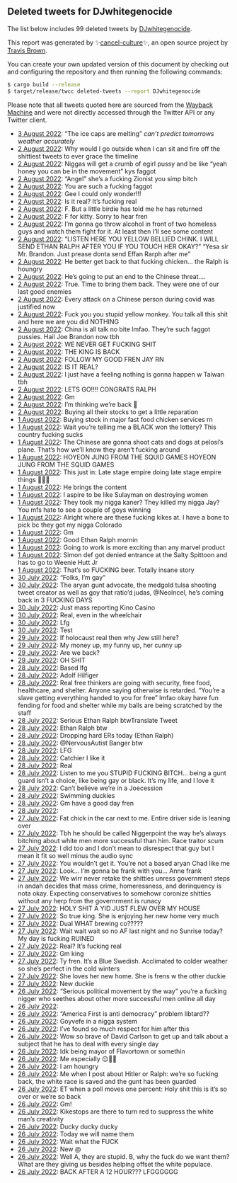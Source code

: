 ## Deleted tweets for DJwhitegenocide

The list below includes 99 deleted tweets by
[DJwhitegenocide](https://twitter.com/DJwhitegenocide).



This report was generated by ✨[cancel-culture](https://github.com/travisbrown/cancel-culture)✨,
an open source project by [Travis Brown](https://twitter.com/travisbrown).

You can create your own updated version of this document by checking out and configuring the
repository and then running the following commands:

```bash
$ cargo build --release
$ target/release/twcc deleted-tweets --report DJwhitegenocide
```

Please note that all tweets quoted here are sourced from the
[Wayback Machine](https://web.archive.org) and were not directly accessed through the Twitter API or
any Twitter client.

* [ 3 August 2022](https://web.archive.org/web/20220803134945/https://twitter.com/DJWhiteGenocide/status/1554652417207291905): “The ice caps are melting” *can’t predict tomorrows weather accurately* <!--1554652417207291905-->
* [ 2 August 2022](https://web.archive.org/web/20220802235041/https://twitter.com/DJWhiteGenocide/status/1554606668750766085): Why would I go outside when I can sit and fire off the shittiest tweets to ever grace the timeline <!--1554606668750766085-->
* [ 2 August 2022](https://web.archive.org/web/20220803002447/https://twitter.com/DJWhiteGenocide/status/1554603762693578754): Niggas will get a crumb of egirl pussy and be like “yeah honey you can be in the movement” kys faggot <!--1554603762693578754-->
* [ 2 August 2022](https://web.archive.org/web/20220802221229/https://twitter.com/DJWhiteGenocide/status/1554578429693071360): “Angel” she’s a fucking Zionist you simp bitch <!--1554578429693071360-->
* [ 2 August 2022](https://web.archive.org/web/20220802221229/https://twitter.com/DJWhiteGenocide/status/1554578429693071360): You are such a fucking faggot <!--1554578223140421633-->
* [ 2 August 2022](https://web.archive.org/web/20220803003730/https://twitter.com/DJWhiteGenocide/status/1554570977497026560): Gee I could only wonder!!! <!--1554570977497026560-->
* [ 2 August 2022](https://web.archive.org/web/20220802205229/https://twitter.com/DJWhiteGenocide/status/1554570399249321984): Is it real? It’s fucking real <!--1554570399249321984-->
* [ 2 August 2022](https://web.archive.org/web/20220802204812/https://twitter.com/DJWhiteGenocide/status/1554569706228666370): F. But a little birdie has told me he has returned <!--1554569706228666370-->
* [ 2 August 2022](https://web.archive.org/web/20220802154900/https://twitter.com/DJWhiteGenocide/status/1554494245138038784): F for kitty. Sorry to hear fren <!--1554494245138038784-->
* [ 2 August 2022](https://web.archive.org/web/20220803145727/https://twitter.com/DJWhiteGenocide/status/1554492135805784071): I’m gonna go throw alcohol in front of two homeless guys and watch them fight for it. At least then I’ll see some content <!--1554492135805784071-->
* [ 2 August 2022](https://web.archive.org/web/20220802153111/https://twitter.com/DJWhiteGenocide/status/1554489732092010496): “LISTEN HERE YOU YELLOW BELLIED CHINK. I WILL SEND ETHAN RALPH AFTER YOU IF YOU TOUCH HER OKAY?” “Yesa sir Mr. Brandon. Just prease donta send Effan Rarph after me” <!--1554489732092010496-->
* [ 2 August 2022](https://web.archive.org/web/20220802151518/https://twitter.com/DJWhiteGenocide/status/1554485581392093186): He better get back to that fucking chicken… the Ralph is houngry <!--1554485581392093186-->
* [ 2 August 2022](https://web.archive.org/web/20220802151518/https://twitter.com/DJWhiteGenocide/status/1554485581392093186): He’s going to put an end to the Chinese threat…. <!--1554484679398592514-->
* [ 2 August 2022](https://web.archive.org/web/20220802192018/https://twitter.com/DJWhiteGenocide/status/1554481123257974784): True. Time to bring them back. They were one of our last good enemies <!--1554482029953261579-->
* [ 2 August 2022](https://web.archive.org/web/20220802192018/https://twitter.com/DJWhiteGenocide/status/1554481123257974784): Every attack on a Chinese person during covid was justified now <!--1554481123257974784-->
* [ 2 August 2022](https://web.archive.org/web/20220802145145/https://twitter.com/DJWhiteGenocide/status/1554479761929474049): Fuck you you stupid yellow monkey. You talk all this shit and here we are you did NOTHING <!--1554479761929474049-->
* [ 2 August 2022](https://web.archive.org/web/20220802144933/https://twitter.com/DJWhiteGenocide/status/1554479302078504960): China is all talk no bite lmfao. They’re such faggot pussies. Hail Joe Brandon now tbh <!--1554479302078504960-->
* [ 2 August 2022](https://web.archive.org/web/20220802164704/https://twitter.com/DJWhiteGenocide/status/1554479152081866753): WE NEVER GET FUCKING SHIT <!--1554479152081866753-->
* [ 2 August 2022](https://web.archive.org/web/20220802144918/https://twitter.com/DJWhiteGenocide/status/1554479033924157441): THE KING IS BACK <!--1554479033924157441-->
* [ 2 August 2022](https://web.archive.org/web/20220802221944/https://twitter.com/DJWhiteGenocide/status/1554472337482850305): FOLLOW MY GOOD FREN JAY RN <!--1554472337482850305-->
* [ 2 August 2022](https://web.archive.org/web/20220802194240/https://twitter.com/DJWhiteGenocide/status/1554471829418434560): IS IT REAL? <!--1554471829418434560-->
* [ 2 August 2022](https://web.archive.org/web/20220802140131/https://twitter.com/DJWhiteGenocide/status/1554467200022581250): I just have a feeling nothing is gonna happen w Taiwan tbh <!--1554467200022581250-->
* [ 2 August 2022](https://web.archive.org/web/20220802112925/https://twitter.com/DJWhiteGenocide/status/1554428878919471104): LETS GO!!!! CONGRATS RALPH <!--1554428878919471104-->
* [ 2 August 2022](https://web.archive.org/web/20220802104402/https://twitter.com/DJWhiteGenocide/status/1554417383334453251): Gm <!--1554417383334453251-->
* [ 2 August 2022](https://web.archive.org/web/20220802023208/https://twitter.com/DJWhiteGenocide/status/1554293636132741121): I’m thinking we’re back 🥂 <!--1554293636132741121-->
* [ 2 August 2022](https://web.archive.org/web/20220802023208/https://twitter.com/DJWhiteGenocide/status/1554293636132741121): Buying all their stocks to get a little reparation <!--1554292831937859584-->
* [ 1 August 2022](https://web.archive.org/web/20220801225146/https://twitter.com/DJWhiteGenocide/status/1554237346639388672): Buying stock in major fast food chicken services rn <!--1554237346639388672-->
* [ 1 August 2022](https://web.archive.org/web/20220802034022/https://twitter.com/DJWhiteGenocide/status/1554234530776727553): Wait you’re telling me a BLACK won the lottery? This country fucking sucks <!--1554234530776727553-->
* [ 1 August 2022](https://web.archive.org/web/20220802032205/https://twitter.com/DJWhiteGenocide/status/1554234092346040320): The Chinese are gonna shoot cats and dogs at pelosi’s plane. That’s how we’ll know they aren’t fucking around <!--1554234092346040320-->
* [ 1 August 2022](https://web.archive.org/web/20220801193619/https://twitter.com/DJWhiteGenocide/status/1554189061375623169): HOYEON JUNG FROM THE SQUID GAMES  HOYEON JUNG FROM THE SQUID GAMES <!--1554189061375623169-->
* [ 1 August 2022](https://web.archive.org/web/20220801195544/https://twitter.com/DJWhiteGenocide/status/1554154053243965440): This just in: Late stage empire doing late stage empire things 🤯🤯🤯 <!--1554154053243965440-->
* [ 1 August 2022](https://web.archive.org/web/20220801155658/https://twitter.com/DJWhiteGenocide/status/1554122761664188421): He brings the content <!--1554122761664188421-->
* [ 1 August 2022](https://web.archive.org/web/20220801155658/https://twitter.com/DJWhiteGenocide/status/1554122761664188421): I aspire to be like Sulayman on destroying women <!--1554122229444657153-->
* [ 1 August 2022](https://web.archive.org/web/20220801202127/https://twitter.com/DJWhiteGenocide/status/1554119496612323328): They took my nigga kaner? They killed my nigga Jay? You mfs hate to see a couple of goys winning <!--1554119870186504193-->
* [ 1 August 2022](https://web.archive.org/web/20220801202127/https://twitter.com/DJWhiteGenocide/status/1554119496612323328): Alright where are these fucking kikes at. I have a bone to pick bc they got my nigga Colorado <!--1554119496612323328-->
* [ 1 August 2022](https://web.archive.org/web/20220801124539/https://twitter.com/DJWhiteGenocide/status/1554085632309346305): Gm <!--1554085632309346305-->
* [ 1 August 2022](https://web.archive.org/web/20220801180513/https://twitter.com/DJWhiteGenocide/status/1554081236406108161): Good Ethan Ralph mornin <!--1554081236406108161-->
* [ 1 August 2022](https://web.archive.org/web/20220801113445/https://twitter.com/DJWhiteGenocide/status/1554058242988412928): Going to work is more exciting than any marvel product <!--1554058242988412928-->
* [ 1 August 2022](https://web.archive.org/web/20220801095023/https://twitter.com/DJWhiteGenocide/status/1553952106574487552): Simon def got denied entrance at the Salty Spittoon and has to go to Weenie Hutt Jr <!--1553952106574487552-->
* [ 1 August 2022](https://web.archive.org/web/20220801033648/https://twitter.com/DJWhiteGenocide/status/1553947645839921155): That’s so FUCKING beer. Totally insane story <!--1553947645839921155-->
* [30 July 2022](https://web.archive.org/web/20220730192239/https://twitter.com/DJWhiteGenocide/status/1553460581595742209): “Folks, I’m gay” <!--1553460581595742209-->
* [30 July 2022](https://web.archive.org/web/20220730180449/https://twitter.com/DJWhiteGenocide/status/1553409882489081856): The aryan gunt advocate, the medgold tulsa shooting tweet creator as well as goy that ratio’d judas, @Neolncel, he’s coming back in 3 FUCKING DAYS <!--1553409882489081856-->
* [30 July 2022](https://web.archive.org/web/20220730025953/https://twitter.com/DJWhiteGenocide/status/1553213339932712965): Just mass reporting Kino Casino <!--1553213339932712965-->
* [30 July 2022](https://web.archive.org/web/20220730024821/https://twitter.com/DJWhiteGenocide/status/1553210546937290757): Real, even in the wheelchair <!--1553210546937290757-->
* [30 July 2022](https://web.archive.org/web/20220730054738/https://twitter.com/DJWhiteGenocide/status/1553196988958756866): Lfg <!--1553196988958756866-->
* [30 July 2022](https://web.archive.org/web/20220730054738/https://twitter.com/DJWhiteGenocide/status/1553196988958756866): Test <!--1553183008215154688-->
* [29 July 2022](https://web.archive.org/web/20220730092414/https://twitter.com/DJWhiteGenocide/status/1553047937466245126): If holocaust real then why Jew still here? <!--1553047937466245126-->
* [29 July 2022](https://web.archive.org/web/20220729145534/https://twitter.com/DJWhiteGenocide/status/1553030929572036611): My money up, my funny up, her cunny up <!--1553030929572036611-->
* [29 July 2022](https://web.archive.org/web/20220730051842/https://twitter.com/DJWhiteGenocide/status/1553017105263509507): Are we back? <!--1553017105263509507-->
* [29 July 2022](https://web.archive.org/web/20220729025840/https://twitter.com/DJWhiteGenocide/status/1552850799105015809): OH SHIT <!--1552850799105015809-->
* [28 July 2022](https://web.archive.org/web/20220729000630/https://twitter.com/DJWhiteGenocide/status/1552787858666160133): Based lfg <!--1552787858666160133-->
* [28 July 2022](https://web.archive.org/web/20220728195450/https://twitter.com/DJWhiteGenocide/status/1552737356926656514): Adolf Hilfiger <!--1552737356926656514-->
* [28 July 2022](https://web.archive.org/web/20220728221102/https://twitter.com/DJWhiteGenocide/status/1552734827727781888): Real free thinkers are going with security, free food, healthcare, and shelter. Anyone saying otherwise is retarded. “You’re a slave getting everything handed to you for free” lmfao okay have fun fending for food and shelter while my balls are being scratched by the staff <!--1552734827727781888-->
* [28 July 2022](https://web.archive.org/web/20220729040631/https://twitter.com/DJWhiteGenocide/status/1552711192988340228): Serious Ethan Ralph btwTranslate Tweet <!--1552711192988340228-->
* [28 July 2022](https://web.archive.org/web/20220728173547/https://twitter.com/DJWhiteGenocide/status/1552709227633954816): Ethan Ralph btw <!--1552709227633954816-->
* [28 July 2022](https://web.archive.org/web/20220728173552/https://twitter.com/DJWhiteGenocide/status/1552708795637325827): Dropping hard ERs today (Ethan Ralph) <!--1552708795637325827-->
* [28 July 2022](https://web.archive.org/web/20220728145438/https://twitter.com/DJWhiteGenocide/status/1552668862461759488): @NervousAutist Banger btw <!--1552668862461759488-->
* [28 July 2022](https://web.archive.org/web/20220728180857/https://twitter.com/DJWhiteGenocide/status/1552668836071096321): LFG <!--1552668836071096321-->
* [28 July 2022](https://web.archive.org/web/20220728192205/https://twitter.com/DJWhiteGenocide/status/1552639907226599424): Catchier I like it <!--1552666613622706178-->
* [28 July 2022](https://web.archive.org/web/20220728144658/https://twitter.com/DJWhiteGenocide/status/1552666481799954432): Real <!--1552666481799954432-->
* [28 July 2022](https://web.archive.org/web/20220728210447/https://twitter.com/DJWhiteGenocide/status/1552664856502964225): Listen to me you STUPID FUCKING BITCH… being a gunt guard isn’t a choice, like being gay or black. It’s my life, and I love it <!--1552664856502964225-->
* [28 July 2022](https://web.archive.org/web/20220728192205/https://twitter.com/DJWhiteGenocide/status/1552639907226599424): Can’t believe we’re in a Joecession <!--1552639907226599424-->
* [28 July 2022](https://web.archive.org/web/20220728151855/https://twitter.com/DJWhiteGenocide/status/1552626217559392256): Swimming duckies <!--1552626217559392256-->
* [28 July 2022](https://web.archive.org/web/20220728110205/https://twitter.com/DJWhiteGenocide/status/1552534141228425223): Gm have a good day fren <!--1552534141228425223-->
* [28 July 2022](https://web.archive.org/web/20220728043735/https://twitter.com/DJWhiteGenocide/status/1552513329243066368):  <!--1552513329243066368-->
* [27 July 2022](https://web.archive.org/web/20220728035815/https://twitter.com/DJWhiteGenocide/status/1552420183838539776): Fat chick in the car next to me. Entire driver side is leaning over <!--1552420183838539776-->
* [27 July 2022](https://web.archive.org/web/20220727222509/https://twitter.com/DJWhiteGenocide/status/1552419241181302787): Tbh he should be called Niggеrpoint the way he’s always bitching about white men more successful than him. Race traitor scum <!--1552419241181302787-->
* [27 July 2022](https://web.archive.org/web/20220727225334/https://twitter.com/DJWhiteGenocide/status/1552402860444467203): I did too and I don’t mean to disrespect that guy but I mean it fit so well minus the audio sync <!--1552402860444467203-->
* [27 July 2022](https://web.archive.org/web/20220727194623/https://twitter.com/DJWhiteGenocide/status/1552379345221591041): You wouldn’t get it. You’re not a based aryan Chad like me <!--1552379345221591041-->
* [27 July 2022](https://web.archive.org/web/20220727173352/https://twitter.com/DJWhiteGenocide/status/1552345537688526848): Look… I’m gonna be frank with you… Anne frank <!--1552345537688526848-->
* [27 July 2022](https://web.archive.org/web/20220728001130/https://twitter.com/DJWhiteGenocide/status/1552338218019954688): We wirr never retake the shitties unress government steps in andah decides that mass crime, homeressness, and derinquency is nota okay.   Expecting conservatives to somehowr coronize shitties without any herp from the governrment is runacy <!--1552338218019954688-->
* [27 July 2022](https://web.archive.org/web/20220727215030/https://twitter.com/DJWhiteGenocide/status/1552311194509262850): HOLY SHIT A YID JUST FLEW OVER MY HOUSE <!--1552311194509262850-->
* [27 July 2022](https://web.archive.org/web/20220727141701/https://twitter.com/DJWhiteGenocide/status/1552296394953789441): So true king. She is enjoying her new home very much <!--1552296394953789441-->
* [27 July 2022](https://web.archive.org/web/20220727133857/https://twitter.com/DJWhiteGenocide/status/1552286908113354753): Dual WHAT brewing co????? <!--1552286908113354753-->
* [27 July 2022](https://web.archive.org/web/20220727205947/https://twitter.com/DJWhiteGenocide/status/1552285778667081730): Wait wait wait so no AF last night and no Sunrise today? My day is fucking RUINED <!--1552285778667081730-->
* [27 July 2022](https://web.archive.org/web/20220727115922/https://twitter.com/DJWhiteGenocide/status/1552251988007591937): Real? It’s fucking real <!--1552251988007591937-->
* [27 July 2022](https://web.archive.org/web/20220727104634/https://twitter.com/DJWhiteGenocide/status/1552243899845992449): Gm king <!--1552243899845992449-->
* [27 July 2022](https://web.archive.org/web/20220727012138/https://twitter.com/DJWhiteGenocide/status/1552084035589095426): Ty fren. It’s a Blue Swedish. Acclimated to colder weather so she’s perfect in the cold winters <!--1552100013152636934-->
* [27 July 2022](https://web.archive.org/web/20220727012138/https://twitter.com/DJWhiteGenocide/status/1552084035589095426): She loves her new home. She is frens w the other duckie <!--1552084504076058627-->
* [27 July 2022](https://web.archive.org/web/20220727012138/https://twitter.com/DJWhiteGenocide/status/1552084035589095426): New duckie <!--1552084035589095426-->
* [26 July 2022](https://web.archive.org/web/20220726204951/https://twitter.com/DJWhiteGenocide/status/1552033356577128449): “Serious political movement by the way” you’re a fucking niggеr who seethes about other more successful men online all day <!--1552033356577128449-->
* [26 July 2022](https://web.archive.org/web/20220727022304/https://twitter.com/DJWhiteGenocide/status/1552033000128389127):  <!--1552033000128389127-->
* [26 July 2022](https://web.archive.org/web/20220726184621/https://twitter.com/DJWhiteGenocide/status/1552002210007064577): “America First is anti democracy” problem libtard?? <!--1552002210007064577-->
* [26 July 2022](https://web.archive.org/web/20220726183440/https://twitter.com/DJWhiteGenocide/status/1551999104586235904): Goyvefe in a nigga system <!--1551999104586235904-->
* [26 July 2022](https://web.archive.org/web/20220726173353/https://twitter.com/DJWhiteGenocide/status/1551983894177660929): I’ve found so much respect for him after this <!--1551983894177660929-->
* [26 July 2022](https://web.archive.org/web/20220726173353/https://twitter.com/DJWhiteGenocide/status/1551983894177660929): Wow so brave of David Carlson to get up and talk about a subject that he has to deal with every single day <!--1551983559577042944-->
* [26 July 2022](https://web.archive.org/web/20220726173249/https://twitter.com/DJWhiteGenocide/status/1551969692297953281): Idk being mayor of Flavortown or somethin <!--1551969692297953281-->
* [26 July 2022](https://web.archive.org/web/20220727144300/https://twitter.com/DJWhiteGenocide/status/1551966596897423361): Me especially 😔✊🏻 <!--1551966596897423361-->
* [26 July 2022](https://web.archive.org/web/20220726154250/https://twitter.com/DJWhiteGenocide/status/1551955973450997761): I am houngry <!--1551955973450997761-->
* [26 July 2022](https://web.archive.org/web/20220726140314/https://twitter.com/DJWhiteGenocide/status/1551931002385317890): Me when I post about Hitler or Ralph: we’re so fucking back, the white race is saved and the gunt has been guarded <!--1551931002385317890-->
* [26 July 2022](https://web.archive.org/web/20220726175509/https://twitter.com/DJWhiteGenocide/status/1551930789855649792): ET when a poll moves one percent: Holy shit this is it’s so over or we’re so back <!--1551930789855649792-->
* [26 July 2022](https://web.archive.org/web/20220726221527/https://twitter.com/DJWhiteGenocide/status/1551929600770457600): Gm! <!--1551929600770457600-->
* [26 July 2022](https://web.archive.org/web/20220726133030/https://twitter.com/DJWhiteGenocide/status/1551897810827722754): Kikestops are there to turn red to suppress the white man’s creativity <!--1551897810827722754-->
* [26 July 2022](https://web.archive.org/web/20220726130211/https://twitter.com/DJWhiteGenocide/status/1551891222536617984): Ducky ducky ducky <!--1551891222536617984-->
* [26 July 2022](https://web.archive.org/web/20220726124949/https://twitter.com/DJWhiteGenocide/status/1551886277594734593): Today we will name them <!--1551886277594734593-->
* [26 July 2022](https://web.archive.org/web/20220726033819/https://twitter.com/DJWhiteGenocide/status/1551756317030768643): Wait what the FUCK <!--1551756317030768643-->
* [26 July 2022](https://web.archive.org/web/20220726033819/https://twitter.com/DJWhiteGenocide/status/1551756317030768643): New @ <!--1551756278753640450-->
* [26 July 2022](https://web.archive.org/web/20220726025854/https://twitter.com/DJWhiteGenocide/status/1551741599507484672): Well A, they are stupid. B, why the fuck do we want them? What are they giving us besides helping offset the white populace. <!--1551741599507484672-->
* [26 July 2022](https://web.archive.org/web/20220726024047/https://twitter.com/DJWhiteGenocide/status/1551741519966732289): BACK AFTER A 12 HOUR??? LFGGGGGG <!--1551741519966732289-->
